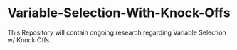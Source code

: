 # Variable-Selection-With-Knock-Offs

This Repository will contain ongoing research regarding Variable Selection w/ Knock Offs. 

